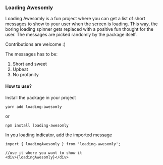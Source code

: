 ### Loading Awesomly

Loading Awesomly is a fun project where you can get a list of short messages to show to your user when the screen is loading. This way, the boring
loading spinner gets replaced with a positive fun thought for the user. The messages are picked randomly by the package itself.

Contributions are welcome :)

The messages has to be:

1. Short and sweet
2. Upbeat
3. No profanity

#### How to use?

Install the package in your project

```
yarn add loading-awesomly
```

or

```
npm install loading-awesomly
```

In you loading indicator, add the imported message

```
import { loadingAwesomly } from 'loading-awesomly';

//use it where you want to show it
<div>{loadingAwesomly}</div>
```

